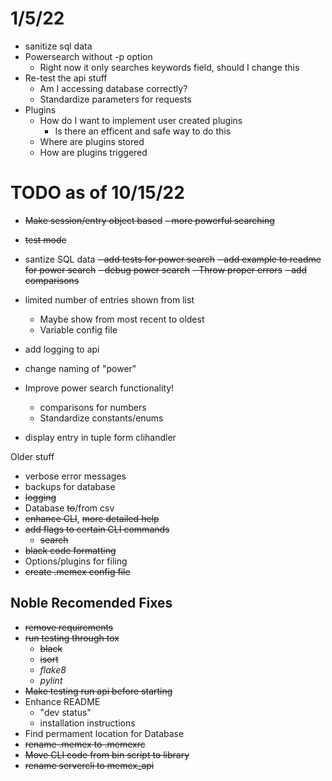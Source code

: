 # 1/5/22
- sanitize sql data
- Powersearch without -p option
    - Right now it only searches keywords field, should I change this
- Re-test the api stuff
    - Am I accessing database correctly?
    - Standardize parameters for requests
- Plugins
    - How do I want to implement user created plugins
        - Is there an efficent and safe way to do this
    - Where are plugins stored
    - How are plugins triggered
    

# TODO as of 10/15/22
- ~~Make session/entry object based~~
~~- more powerful searching~~
- ~~test mode~~ 
- santize SQL data
~~- add tests for power search~~
~~- add example to readme for power search~~
~~- debug power search~~
    ~~- Throw proper errors~~
    ~~- add comparisons~~

- limited number of entries shown from list
    - Maybe show from most recent to oldest
    - Variable config file
- add logging to api 
- change naming of "power"
- Improve power search functionality!
    - comparisons for numbers
    - Standardize constants/enums
- display entry in tuple form clihandler


Older stuff
- verbose error messages
- backups for database
- ~~logging~~
- Database ~~to~~/from csv
- ~~enhance CLI~~, ~~more detailed help~~
- ~~add flags to certain CLI commands~~
    - ~~search~~
- ~~black code formatting~~
- Options/plugins for filing
- ~~create .memex config file~~

## Noble Recomended Fixes
- ~~remove requirements~~
- ~~run testing through tox~~
    - ~~black~~
    - ~~isort~~
    - *flake8*
    - *pylint*
- ~~Make testing run api before starting~~
- Enhance README
    - "dev status"
    - installation instructions
- Find permament location for Database
- ~~rename .memex to .memexrc~~
- ~~Move CLI code from bin script to library~~
- ~~rename servercli to memex_api~~
